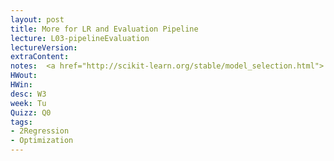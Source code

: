```yaml
---
layout: post
title: More for LR and Evaluation Pipeline
lecture: L03-pipelineEvaluation
lectureVersion: 
extraContent: 
notes:  <a href="http://scikit-learn.org/stable/model_selection.html"> Useful API </a> +<a href="https://www.youtube.com/watch?v=aDW44NPhNw0&list=PLs8w1Cdi-zvY9ICoYqu1XV0YoTQgShXw2">Video4 Evaluate</a>
HWout:
HWin:
desc: W3
week: Tu
Quizz: Q0
tags:
- 2Regression
- Optimization
---
```

